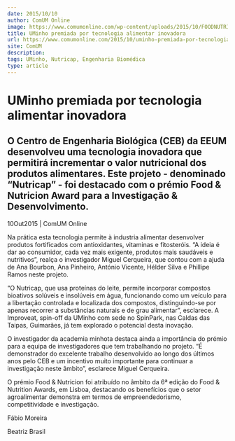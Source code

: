```yaml
---
date: 2015/10/10
author: ComUM Online
image: https://www.comumonline.com/wp-content/uploads/2015/10/FOODNUTRITIONAWARDS_HORIZONTAL-642x336.jpg
title: UMinho premiada por tecnologia alimentar inovadora
url: https://www.comumonline.com/2015/10/uminho-premiada-por-tecnologia-alimentar-inovadora/
site: ComUM
description: 
tags: UMinho, Nutricap, Engenharia Biomédica
type: article
---
```



# UMinho premiada por tecnologia alimentar inovadora

## O Centro de Engenharia Biológica (CEB) da EEUM desenvolveu uma tecnologia inovadora que permitirá incrementar o valor nutricional dos produtos alimentares. Este projeto - denominado “Nutricap” - foi destacado com o prémio Food & Nutricion Award para a Investigação & Desenvolvimento.

10Out2015 | ComUM Online

Na prática esta tecnologia permite à industria alimentar desenvolver produtos fortificados com antioxidantes, vitaminas e fitosteróis. “A ideia é dar ao consumidor, cada vez mais exigente, produtos mais saudáveis e nutritivos”, realça o investigador Miguel Cerqueira, que contou com a ajuda de Ana Bourbon, Ana Pinheiro, António Vicente, Hélder Silva e Phillipe Ramos neste projeto.

“O Nutricap, que usa proteínas do leite, permite incorporar compostos bioativos solúveis e insolúveis em água, funcionando como um veículo para a libertação controlada e localizada dos compostos, distinguindo-se por apenas recorrer a substâncias naturais e de grau alimentar”, esclarece. A Improveat, spin-off da UMinho com sede no SpinPark, nas Caldas das Taipas, Guimarães, já tem explorado o potencial desta inovação.

O investigador da academia minhota destaca ainda a importância do prémio para a equipa de investigadores que tem trabalhando no projeto. “É demonstrador do excelente trabalho desenvolvido ao longo dos últimos anos pelo CEB e um incentivo muito importante para continuar a investigação neste âmbito”, esclarece Miguel Cerqueira.

O prémio Food & Nutricion foi atribuído no âmbito da 6ª edição do Food & Nutrition Awards, em Lisboa, destacando os benefícios que o setor agroalimentar demonstra em termos de empreendedorismo, competitividade e investigação.

Fábio Moreira

Beatriz Brasil
